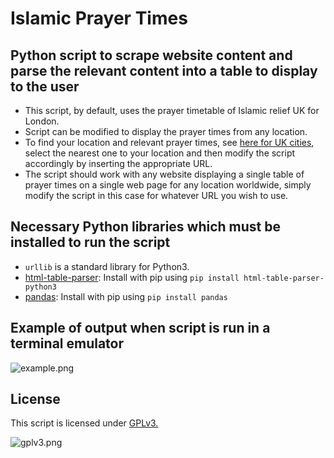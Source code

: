 # Islamic Prayer Times

## Python script to scrape website content and parse the relevant content into a table to display to the user

- This script, by default, uses the prayer timetable of Islamic relief UK for London.
- Script can be modified to display the prayer times from any location.
- To find your location and relevant prayer times, see [here for UK cities](https://www.islamic-relief.org.uk/islamic-resources/prayer-timetables/), select the nearest one to your location and then modify the script accordingly by inserting the appropriate URL.
- The script should work with any website displaying a single table of prayer times on a single web page for any location worldwide, simply modify the script in this case for whatever URL you wish to use.

## Necessary Python libraries which must be installed to run the script

- `urllib` is a standard library for Python3.
- [html-table-parser](https://pypi.org/project/html-table-parser-python3/): Install with pip using `pip install html-table-parser-python3`
- [pandas](https://pypi.org/project/pandas/): Install with pip using `pip install pandas`

## Example of output when script is run in a terminal emulator

![example.png]()

## License

This script is licensed under [GPLv3.](https://github.com/RastalDev/prayer_times/blob/master/LICENSE)

![gplv3.png]()
